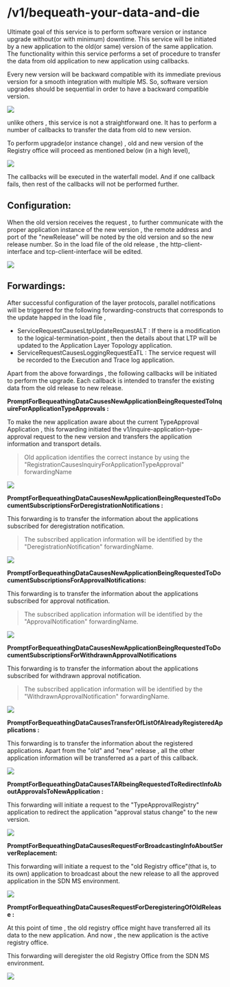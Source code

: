 
# /v1/bequeath-your-data-and-die

Ultimate goal of this service is to perform software version or instance upgrade without(or with minimum) downtime. This service will be initiated by a new application to the old(or same) version of the same application. The functionality within this service performs a set of procedure to transfer the data from old application to new application using callbacks.

Every new version will be backward compatible with its immediate previous version for a smooth integration with multiple MS. So, software version upgrades should be sequential in order to have a backward compatible version.

![](./images/BequeathYourDataAndDie/Picture1.jpg)

unlike others , this service is not a straightforward one. It has to perform a number of callbacks to transfer the data from old to new version.

To perform upgrade(or instance change) , old and new version of the Registry office will proceed as mentioned below (in a high level),

![](./images/BequeathYourDataAndDie/Picture2.jpg)

The callbacks will be executed in the waterfall model. And if one callback fails, then rest of the callbacks will not be performed further.

## Configuration:

When the old version receives the request , to further communicate with the proper application instance of the new version , 
the remote address and port of the "newRelease" will be noted by the old version and so the new release number.
So in the load file of the old release , the http-client-interface and tcp-client-interface will be edited.

![](./images/BequeathYourDataAndDie/Picture3.JPG)

## Forwardings:

After successful configuration of the layer protocols, parallel notifications will be triggered for the following forwarding-constructs that corresponds to the update happed in the load file ,
- ServiceRequestCausesLtpUpdateRequestALT : If there is a modification to the logical-termination-point , then the details about that LTP will be updated to the Application Layer Topology application.
- ServiceRequestCausesLoggingRequestEaTL : The service request will be recorded to the Execution and Trace log application.

Apart from the above forwardings , the following callbacks will be initiated to perform the upgrade. Each callback is intended to transfer the existing data from the old release to new release.

**PromptForBequeathingDataCausesNewApplicationBeingRequestedToInquireForApplicationTypeApprovals :**

To make the new application aware about the current TypeApproval Application , this forwarding initiated the v1/inquire-application-type-approval request to the new version and transfers the application information and transport details. 
 > Old application identifies the correct instance by using the "RegistrationCausesInquiryForApplicationTypeApproval" forwardingName

![](./images/BequeathYourDataAndDie/Picture5.JPG)

**PromptForBequeathingDataCausesNewApplicationBeingRequestedToDocumentSubscriptionsForDeregistrationNotifications :**

This forwarding is to transfer the information about the applications subscribed for deregistration notification. 
> The subscribed application information will be identified by the "DeregistrationNotification" forwardingName.

![](./images/BequeathYourDataAndDie/Picture6.JPG)

**PromptForBequeathingDataCausesNewApplicationBeingRequestedToDocumentSubscriptionsForApprovalNotifications:**

This forwarding is to transfer the information about the applications subscribed for approval notification. 
> The subscribed application information will be identified by the "ApprovalNotification" forwardingName.

![](./images/BequeathYourDataAndDie/Picture7.JPG)

**PromptForBequeathingDataCausesNewApplicationBeingRequestedToDocumentSubscriptionsForWithdrawnApprovalNotifications**

This forwarding is to transfer the information about the applications subscribed for withdrawn approval notification. 
> The subscribed application information will be identified by the "WithdrawnApprovalNotification" forwardingName.

![](./images/BequeathYourDataAndDie/Picture8.JPG)

**PromptForBequeathingDataCausesTransferOfListOfAlreadyRegisteredApplications :**

This forwarding is to transfer the information about the registered applications. Apart from the &quot;old&quot; and &quot;new&quot; release , all the other application information will be transferred as a part of this callback.

![](./images/BequeathYourDataAndDie/Picture9.JPG)

**PromptForBequeathingDataCausesTARbeingRequestedToRedirectInfoAboutApprovalsToNewApplication :**

This forwarding will initiate a request to the &quot;TypeApprovalRegistry&quot; application to redirect the application &quot;approval status change&quot; to the new version.

![](./images/BequeathYourDataAndDie/Picture10.JPG)

**PromptForBequeathingDataCausesRequestForBroadcastingInfoAboutServerReplacement:**

This forwarding will initiate a request to the &quot;old Registry office&quot;(that is, to its own) application to broadcast about the new release to all the approved application in the SDN MS environment.

![](./images/BequeathYourDataAndDie/Picture11.JPG)

**PromptForBequeathingDataCausesRequestForDeregisteringOfOldRelease :**

At this point of time , the old registry office might have transferred all its data to the new application. 
And now , the new application is the active registry office.

This forwarding will deregister the old Registry Office from the SDN MS environment.

![](./images/BequeathYourDataAndDie/Picture12.JPG)

